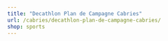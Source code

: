 ```yaml
---
title: "Decathlon Plan de Campagne Cabries"
url: /cabries/decathlon-plan-de-campagne-cabries/
shop: sports
---
```

